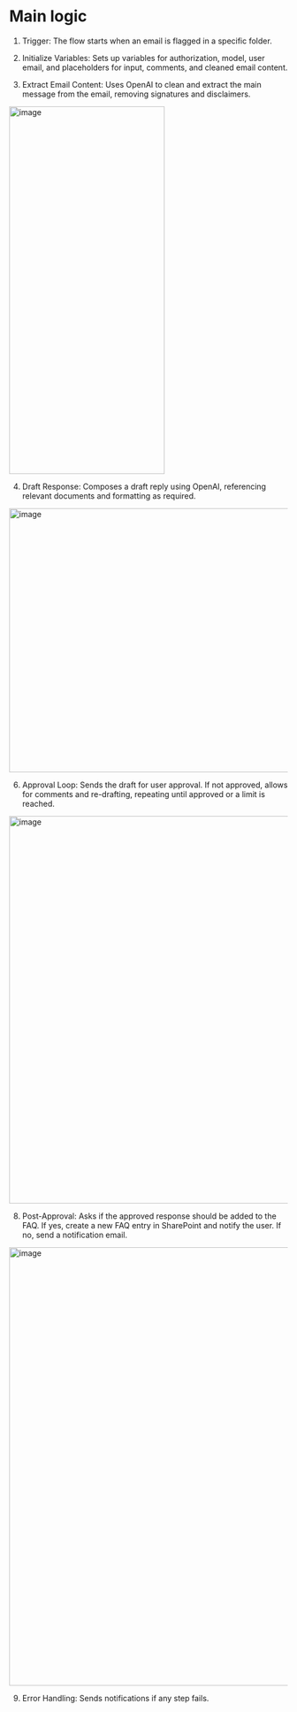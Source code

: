 # Main logic

1. Trigger: The flow starts when an email is flagged in a specific folder.

2. Initialize Variables: Sets up variables for authorization, model, user email, and placeholders for input, comments, and cleaned email content.

3. Extract Email Content: Uses OpenAI to clean and extract the main message from the email, removing signatures and disclaimers.

<img width="281" height="664" alt="image" src="https://github.com/user-attachments/assets/9f4561d4-14c0-4365-810f-d962c259f87f" />

4. Draft Response: Composes a draft reply using OpenAI, referencing relevant documents and formatting as required.
   
<img width="715" height="477" alt="image" src="https://github.com/user-attachments/assets/8880969f-7eb2-4532-9571-061d04d05378" />

6. Approval Loop:
    Sends the draft for user approval.
    If not approved, allows for comments and re-drafting, repeating until approved or a limit is reached.
   
<img width="527" height="700" alt="image" src="https://github.com/user-attachments/assets/3233c374-5410-4ba3-adc8-0ca6b49791ba" />


8. Post-Approval:
    Asks if the approved response should be added to the FAQ.
    If yes, create a new FAQ entry in SharePoint and notify the user.
    If no, send a notification email.

<img width="607" height="792" alt="image" src="https://github.com/user-attachments/assets/3300f3bb-afd2-42a9-95dd-a303d0b0389d" />


9. Error Handling: Sends notifications if any step fails.


    
